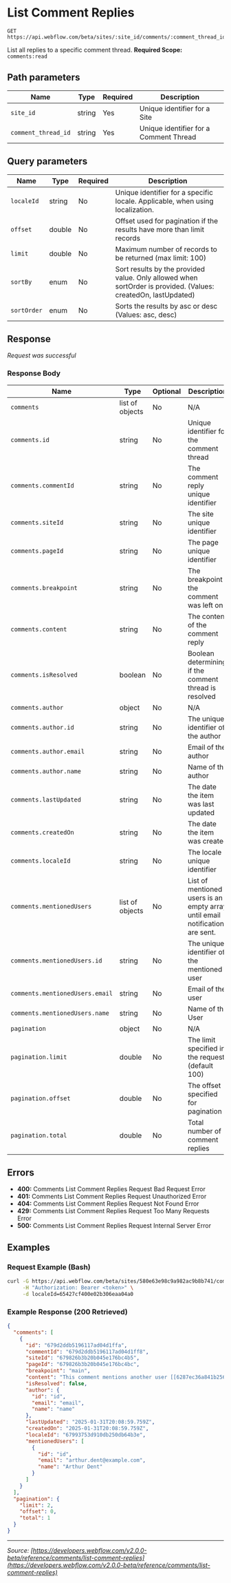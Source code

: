# List Comment Replies

```
GET https://api.webflow.com/beta/sites/:site_id/comments/:comment_thread_id/replies
```

List all replies to a specific comment thread.
**Required Scope:** `comments:read`


## Path parameters

| Name | Type | Required | Description |
|---|---|---|---|
| `site_id` | string | Yes | Unique identifier for a Site |
| `comment_thread_id` | string | Yes | Unique identifier for a Comment Thread |




## Query parameters

| Name | Type | Required | Description |
|---|---|---|---|
| `localeId` | string | No | Unique identifier for a specific locale. Applicable, when using localization. |
| `offset` | double | No | Offset used for pagination if the results have more than limit records |
| `limit` | double | No | Maximum number of records to be returned (max limit: 100) |
| `sortBy` | enum | No | Sort results by the provided value. Only allowed when sortOrder is provided. (Values: createdOn, lastUpdated) |
| `sortOrder` | enum | No | Sorts the results by asc or desc (Values: asc, desc) |




## Response

_Request was successful_

### Response Body

| Name | Type | Optional | Description |
|---|---|---|---|
| `comments` | list of objects | No | N/A |
| `comments.id` | string | No | Unique identifier for the comment thread |
| `comments.commentId` | string | No | The comment reply unique identifier |
| `comments.siteId` | string | No | The site unique identifier |
| `comments.pageId` | string | No | The page unique identifier |
| `comments.breakpoint` | string | No | The breakpoint the comment was left on |
| `comments.content` | string | No | The content of the comment reply |
| `comments.isResolved` | boolean | No | Boolean determining if the comment thread is resolved |
| `comments.author` | object | No | N/A |
| `comments.author.id` | string | No | The unique identifier of the author |
| `comments.author.email` | string | No | Email of the author |
| `comments.author.name` | string | No | Name of the author |
| `comments.lastUpdated` | string | No | The date the item was last updated |
| `comments.createdOn` | string | No | The date the item was created |
| `comments.localeId` | string | No | The locale unique identifier |
| `comments.mentionedUsers` | list of objects | No | List of mentioned users is an empty array until email notifications are sent. |
| `comments.mentionedUsers.id` | string | No | The unique identifier of the mentioned user |
| `comments.mentionedUsers.email` | string | No | Email of the user |
| `comments.mentionedUsers.name` | string | No | Name of the  User |
| `pagination` | object | No | N/A |
| `pagination.limit` | double | No | The limit specified in the request (default 100) |
| `pagination.offset` | double | No | The offset specified for pagination |
| `pagination.total` | double | No | Total number of comment replies |




## Errors

* **400:** Comments List Comment Replies Request Bad Request Error
* **401:** Comments List Comment Replies Request Unauthorized Error
* **404:** Comments List Comment Replies Request Not Found Error
* **429:** Comments List Comment Replies Request Too Many Requests Error
* **500:** Comments List Comment Replies Request Internal Server Error




## Examples

### Request Example (Bash)

```bash
curl -G https://api.webflow.com/beta/sites/580e63e98c9a982ac9b8b741/comments/580e63e98c9a982ac9b8b741/replies \
     -H "Authorization: Bearer <token>" \
     -d localeId=65427cf400e02b306eaa04a0
```

### Example Response (200 Retrieved)

```json
{
  "comments": [
    {
      "id": "679d2ddb5196117ad04d1ffa",
      "commentId": "679d2ddb5196117ad04d1ff8",
      "siteId": "679826b3b20b045e176bc4b5",
      "pageId": "679826b3b20b045e176bc4bc",
      "breakpoint": "main",
      "content": "This comment mentions another user [[6287ec36a841b25637c663df]] ",
      "isResolved": false,
      "author": {
        "id": "id",
        "email": "email",
        "name": "name"
      },
      "lastUpdated": "2025-01-31T20:08:59.759Z",
      "createdOn": "2025-01-31T20:08:59.759Z",
      "localeId": "67993753d910db250db64b3e",
      "mentionedUsers": [
        {
          "id": "id",
          "email": "arthur.dent@example.com",
          "name": "Arthur Dent"
        }
      ]
    }
  ],
  "pagination": {
    "limit": 2,
    "offset": 0,
    "total": 1
  }
}
```


---
*Source: [https://developers.webflow.com/v2.0.0-beta/reference/comments/list-comment-replies](https://developers.webflow.com/v2.0.0-beta/reference/comments/list-comment-replies)*